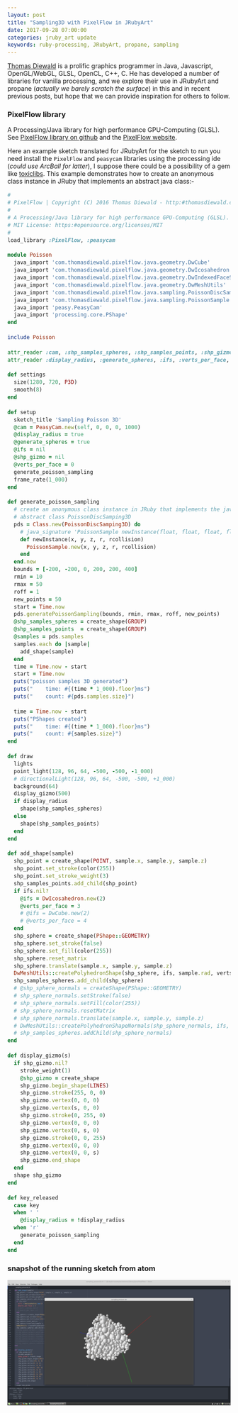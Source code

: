 ```yaml
---
layout: post
title: "Sampling3D with PixelFlow in JRubyArt"
date: 2017-09-28 07:00:00
categories: jruby_art update
keywords: ruby-processing, JRubyArt, propane, sampling
---
```

[Thomas Diewald][diewald] is a prolific graphics programmer in Java, Javascript, OpenGL/WebGL, GLSL, OpenCL, C++, C. He has developed a number of libraries for vanilla processing, and we explore their use in JRubyArt and propane (_actually we barely scratch the surface_) in this and in recent previous posts, but hope that we can provide inspiration for others to follow.

### PixelFlow library ###

A Processing/Java library for high performance GPU-Computing (GLSL). See [PixelFlow library on github][pixgit] and the [PixelFlow website][pixweb].

Here an example sketch translated for JRubyArt for the sketch to run you need install the `PixelFlow` and `peasycam` libraries using the processing ide (_could use ArcBall for latter_), I suppose there could be a possibility of a gem like [toxiclibs][toxiclibs]. This example demonstrates how to create an anonymous class instance in JRuby that implements an abstract java class:-

```ruby
#
# PixelFlow | Copyright (C) 2016 Thomas Diewald - http:#thomasdiewald.com
#
# A Processing/Java library for high performance GPU-Computing (GLSL).
# MIT License: https:#opensource.org/licenses/MIT
#
load_library :PixelFlow, :peasycam

module Poisson
  java_import 'com.thomasdiewald.pixelflow.java.geometry.DwCube'
  java_import 'com.thomasdiewald.pixelflow.java.geometry.DwIcosahedron'
  java_import 'com.thomasdiewald.pixelflow.java.geometry.DwIndexedFaceSetAble'
  java_import 'com.thomasdiewald.pixelflow.java.geometry.DwMeshUtils'
  java_import 'com.thomasdiewald.pixelflow.java.sampling.PoissonDiscSamping3D'
  java_import 'com.thomasdiewald.pixelflow.java.sampling.PoissonSample'
  java_import 'peasy.PeasyCam'
  java_import 'processing.core.PShape'
end

include Poisson

attr_reader :cam, :shp_samples_spheres, :shp_samples_points, :shp_gizmo
attr_reader :display_radius, :generate_spheres, :ifs, :verts_per_face, :samples

def settings
  size(1280, 720, P3D)
  smooth(8)
end

def setup
  sketch_title 'Sampling Poisson 3D'
  @cam = PeasyCam.new(self, 0, 0, 0, 1000)
  @display_radius = true
  @generate_spheres = true
  @ifs = nil
  @shp_gizmo = nil
  @verts_per_face = 0
  generate_poisson_sampling
  frame_rate(1_000)
end

def generate_poisson_sampling
  # create an anonymous class instance in JRuby that implements the java
  # abstract class PoissonDiscSamping3D
  pds = Class.new(PoissonDiscSamping3D) do
    # java_signature 'PoissonSample newInstance(float, float, float, float, float)'
    def newInstance(x, y, z, r, rcollision)
      PoissonSample.new(x, y, z, r, rcollision)
    end
  end.new
  bounds = [-200, -200, 0, 200, 200, 400]
  rmin = 10
  rmax = 50
  roff = 1
  new_points = 50
  start = Time.now
  pds.generatePoissonSampling(bounds, rmin, rmax, roff, new_points)
  @shp_samples_spheres = create_shape(GROUP)
  @shp_samples_points  = create_shape(GROUP)
  @samples = pds.samples
  samples.each do |sample|
    add_shape(sample)
  end
  time = Time.now - start
  start = Time.now
  puts("poisson samples 3D generated")
  puts("    time: #{(time * 1_000).floor}ms")
  puts("    count: #{pds.samples.size}")

  time = Time.now - start
  puts("PShapes created")
  puts("    time: #{(time * 1_000).floor}ms")
  puts("    count: #{samples.size}")
end

def draw
  lights
  point_light(128, 96, 64, -500, -500, -1_000)
  # directionalLight(128, 96, 64, -500, -500, +1_000)
  background(64)
  display_gizmo(500)
  if display_radius
    shape(shp_samples_spheres)
  else
    shape(shp_samples_points)
  end
end

def add_shape(sample)
  shp_point = create_shape(POINT, sample.x, sample.y, sample.z)
  shp_point.set_stroke(color(255))
  shp_point.set_stroke_weight(3)
  shp_samples_points.add_child(shp_point)
  if ifs.nil?
    @ifs = DwIcosahedron.new(2)
    @verts_per_face = 3
    # @ifs = DwCube.new(2)
    # @verts_per_face = 4
  end
  shp_sphere = create_shape(PShape::GEOMETRY)
  shp_sphere.set_stroke(false)
  shp_sphere.set_fill(color(255))
  shp_sphere.reset_matrix
  shp_sphere.translate(sample.x, sample.y, sample.z)
  DwMeshUtils::createPolyhedronShape(shp_sphere, ifs, sample.rad, verts_per_face, true)
  shp_samples_spheres.add_child(shp_sphere)
  # @shp_sphere_normals = createShape(PShape::GEOMETRY)
  # shp_sphere_normals.setStroke(false)
  # shp_sphere_normals.setFill(color(255))
  # shp_sphere_normals.resetMatrix
  # shp_sphere_normals.translate(sample.x, sample.y, sample.z)
  # DwMeshUtils::createPolyhedronShapeNormals(shp_sphere_normals, ifs, sample.rad, 10)
  # shp_samples_spheres.addChild(shp_sphere_normals)
end

def display_gizmo(s)
  if shp_gizmo.nil?
    stroke_weight(1)
    @shp_gizmo = create_shape
    shp_gizmo.begin_shape(LINES)
    shp_gizmo.stroke(255, 0, 0)
    shp_gizmo.vertex(0, 0, 0)
    shp_gizmo.vertex(s, 0, 0)
    shp_gizmo.stroke(0, 255, 0)
    shp_gizmo.vertex(0, 0, 0)
    shp_gizmo.vertex(0, s, 0)
    shp_gizmo.stroke(0, 0, 255)
    shp_gizmo.vertex(0, 0, 0)
    shp_gizmo.vertex(0, 0, s)
    shp_gizmo.end_shape
  end
  shape shp_gizmo
end

def key_released
  case key
  when ' '
    @display_radius = !display_radius
  when 'r'
    generate_poisson_sampling
  end
end

```

### snapshot of the running sketch from atom

<img src="/assets/sampling3d.png" />

[toxiclibs]:http://ruby-processing.github.io/toxicgem/
[pixgit]:https://github.com/diwi/PixelFlow
[pixweb]:http://thomasdiewald.com/processing/libraries/pixelflow/
[diewald]:http://thomasdiewald.com/blog/
